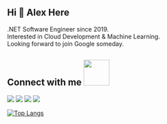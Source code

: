 ## Hi 👋 Alex Here

.NET Software Engineer since 2019.  
Interested in Cloud Development & Machine Learning.  
Looking forward to join Google someday.
  
## Connect with me <img src="https://media.giphy.com/media/LnQjpWaON8nhr21vNW/giphy.gif" width="60">
<a href="https://www.linkedin.com/in/iamdoktor"><img src="https://img.shields.io/badge/LinkedIn-0077B5?style=for-the-badge&logo=linkedin&logoColor=white"></a>
<a href="https://alex-andrero.medium.com/"><img src="https://img.shields.io/badge/Medium-12100E?style=for-the-badge&logo=medium&logoColor=white"></a>
<a href="https://twitter.com/iamthedoktor"><img src="https://img.shields.io/badge/Twitter-1DA1F2?style=for-the-badge&logo=twitter&logoColor=white"></a>
<a href="mailto:doktorhere@gmail.com"><img src="https://img.shields.io/badge/Gmail-D14836?style=for-the-badge&logo=gmail&logoColor=white"></a>
  
[![Top Langs](https://github-readme-stats.vercel.app/api/top-langs/?username=IAMDOKTOR&hide=html,java,jupyter%20notebook,shell,powershell,batchfile,css,aspnet,ruby&layout=compact)](https://github.com/alex-andrero)
  
<!-- <img align='left' src="https://github.com/IAMDOKTOR/IAMDOKTOR/blob/main/github-metrics.svg">   -->
